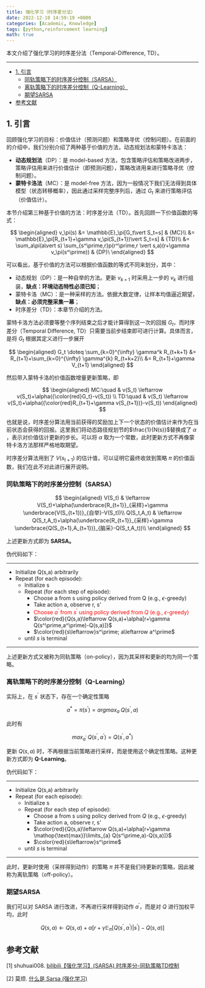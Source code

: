 ```yaml
---
title: 强化学习（时序差分法）
date: 2022-12-18 14:59:19 +0800
categories: [Academic, Knowledge]
tags: [python,reinforcement learning]
math: true
---
```


本文介绍了强化学习的时序差分法（Temporal-Difference, TD）。

<!--more-->

---

- [1. 引言](#1-引言)
  - [同轨策略下的时序差分控制（SARSA）](#同轨策略下的时序差分控制sarsa)
  - [离轨策略下的时序差分控制（Q-Learning）](#离轨策略下的时序差分控制q-learning)
  - [期望SARSA](#期望sarsa)
- [参考文献](#参考文献)


## 1. 引言  


回顾强化学习的目标：价值估计（预测问题）和策略寻优（控制问题）。在前面的的介绍中，我们分别介绍了两种基于价值的方法，动态规划法和蒙特卡洛法：

- **动态规划法**（DP）：是 model-based 方法，包含策略评估和策略改进两步，策略评估用来进行价值估计（即预测问题），策略改进用来进行策略寻优（控制问题）。
- **蒙特卡洛法**（MC）：是 model-free 方法，因为一般情况下我们无法得到具体模型（状态转移概率），因此通过采样完整序列后，通过 $G_t$ 来进行策略评估（价值估计）。

本节介绍第三种基于价值的方法：时序差分法（TD）。首先回顾一下价值函数的等式：

$$
\begin{aligned}
v_\pi(s) &= \mathbb{E}_\pi[G_t\vert S_t=s] & {MC}\\
&= \mathbb{E}_\pi[R_{t+1}+\gamma v_\pi(S_{t+1})\vert S_t=s] & {TD}\\
&= \sum_a\pi(a\vert s) \sum_{s^\prime,r}p(r^\prime,r \vert s,a)(r+\gamma v_\pi(s^\prime)) & {DP}\
\end{aligned}
$$

可以看出，基于价值的方法可以根据价值函数的等式不同来划分，其中：
- 动态规划（DP）：是一种自举的方法。更新 $v_{k+1}$ 时采用上一步的 $v_k$ 进行组装，**缺点：环境动态特性必须已知**；
- 蒙特卡洛（MC）：是一种采样的方法。依据大数定律，让样本均值逼近期望，**缺点：必须完整采集一幕**；
- 时序差分（TD）：本章节介绍的方法。

蒙特卡洛方法必须要等整个序列结束之后才能计算得到这一次的回报 $G_{t}$，而时序差分（Temporal Difference, TD）只需要当前步结束即可进行计算。具体而言，是将 $G_t$ 根据其定义进行一步展开

$$
\begin{aligned}
G_t \doteq \sum_{k=0}^{\infty} \gamma^k R_{t+k+1} &= R_{t+1}+\sum_{k=0}^{\infty} \gamma^{k} R_{t+k+2}\\
&= R_{t+1}+\gamma V_{t+1}    
\end{aligned}
$$

然后带入蒙特卡洛的价值函数增量更新策略，即

$$
\begin{aligned}
MC:\quad & v(S_t) \leftarrow v(S_t)+\alpha({\color{red}G_t}-v(S_t)) \\
TD:\quad & v(S_t) \leftarrow v(S_t)+\alpha({\color{red}R_{t+1}+\gamma v(S_{t+1})}-v(S_t))
\end{aligned}
$$

也就是说，时序差分算法用当前获得的奖励加上下一个状态的价值估计来作为在当前状态会获得的回报。这里我们将动态路径规划节的$\frac{1}{N(s)}$替换成了 $\alpha$ ，表示对价值估计更新的步长。可以将 $\alpha$ 取为一个常数，此时更新方式不再像蒙特卡洛方法那样严格地取期望。

时序差分算法用到了 $V(s_{t+1})$ 的估计值，可以证明它最终收敛到策略 $\pi$ 的价值函数，我们在此不对此进行展开说明。


### 同轨策略下的时序差分控制（SARSA）

$$
\begin{aligned}
V(S_t) & \leftarrow V(S_t)+\alpha(\underbrace{R_{t+1}}_{采样}+\gamma \underbrace{V(S_{t+1})}_{自举}-V(S_t))\\
Q(S_t,A_t) & \leftarrow Q(S_t,A_t)+\alpha(\underbrace{R_{t+1}}_{采样}+\gamma \underbrace{Q(S_{t+1},A_{t+1})}_{脑采}-Q(S_t,A_t))\\
\end{aligned}
$$

上述更新方式即为 **SARSA。**

伪代码如下：

----
- Initialize Q(s,a) arbitrarily
- Repeat (for each episode):
    - Initialize s
    - Repeat (for each step of episode):
        - Choose a from s using policy derived from Q (e.g., $\epsilon$-greedy)
        - Take action a, observe r, s'
        - <font color=red>Choose $a^\prime$ from $s^\prime$ using policy derived from $Q$ (e.g., $\epsilon$-greedy)</font>
        - $\color{red}{Q(s,a)\leftarrow Q(s,a)+\alpha[r+\gamma Q(s^\prime,a^\prime)-Q(s,a)]}$
        - $\color{red}{s\leftarrow}s^\prime; a\leftarrow a^\prime$
    - until $s$ is terminal
----

上述更新方式又被称为同轨策略（on-policy），因为其采样和更新的均为同一个策略。

### 离轨策略下的时序差分控制（Q-Learning）

实际上，在 $s^\prime$ 状态下，存在一个确定性策略

$$
a^*=\pi(s^\prime) = argmax_a\; Q(s^\prime, a)
$$

此时有

$$
max_{a^\prime}\; Q(s^\prime,a^\prime) = Q(s^\prime, a^*)
$$

更新 $Q(s,a)$ 时，不再根据当前策略进行采样，而是使用这个确定性策略。这种更新方式即为 **Q-Learning**。

伪代码如下：

----
- Initialize Q(s,a) arbitrarily
- Repeat (for each episode):
    - Initialize s
    - Repeat (for each step of episode):
        - Choose a from s using policy derived from $Q$ (e.g., $\epsilon$-greedy)
        - Take action a, observe r, s'
        - $\color{red}{Q(s,a)\leftarrow Q(s,a)+\alpha[r+\gamma \mathop{\text{max}}\limits_{a}
        Q(s^\prime,a)-Q(s,a)]}$
        - $\color{red}{s\leftarrow}s^\prime$
    - until $s$ is terminal
----

此时，更新时使用（采样得到动作）的策略 $\pi$ 并不是我们待更新的策略，因此被称为离轨策略（off-policy）。

### 期望SARSA

我们可以对 SARSA 进行改进，不再进行采样得到动作 $a^\prime$，而是对 $Q$ 进行加权平均，此时

$$
Q(s,a)\leftarrow Q(s,a)+\alpha[r+\gamma \mathbb{E}_\pi[Q(s^\prime,a^\prime)\vert s^\prime]-Q(s,a)]
$$

## 参考文献

[1] shuhuai008. [bilibili【强化学习】(SARSA) 时序差分-同轨策略TD控制](https://www.bilibili.com/video/BV1BS4y1r7cm)

[2] 莫烦. [什么是 Sarsa (强化学习)](https://zhuanlan.zhihu.com/p/24860793)
